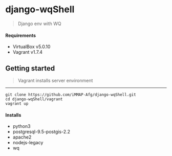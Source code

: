 # django-wqShell

> Django env with WQ

#### Requirements

- VirtualBox v5.0.10
- Vagrant v1.7.4


## Getting started

> Vagrant installs server environment

---
	git clone https://github.com/iMMAP-Afg/django-wqShell.git
	cd django-wqShell/vagrant
	vagrant up

	
#### Installs

- python3
- postgresql-9.5-postgis-2.2
- apache2
- nodejs-legacy
- wq

